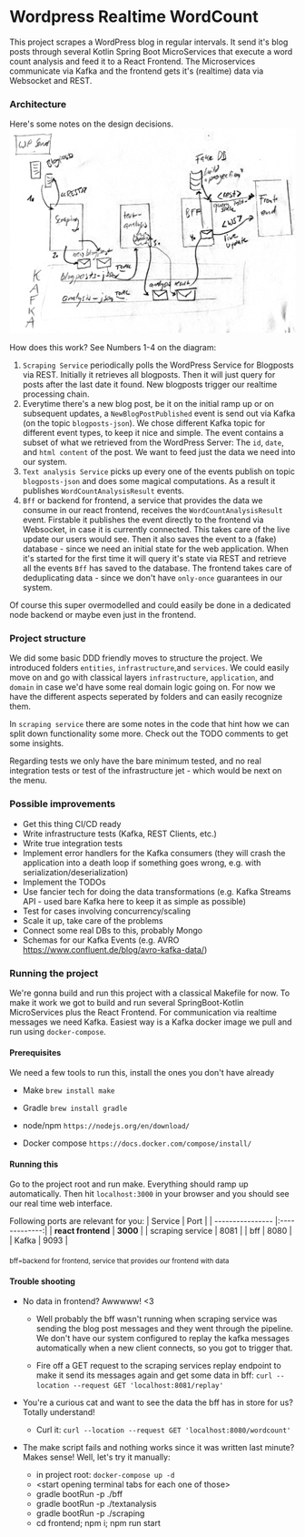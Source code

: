 # Wordpress Realtime WordCount

This project scrapes a WordPress blog in regular intervals. It send it's blog posts through several Kotlin Spring Boot MicroServices that execute a word count analysis and feed it to a React Frontend. The Microservices communicate via Kafka and the frontend gets it's (realtime) data via Websocket and REST.

### Architecture
Here's some notes on the design decisions. 
![abc](architecture.png)

How does this work? See Numbers 1-4 on the diagram:
1. `Scraping Service` periodically polls the WordPress Service for Blogposts via REST. Initially it retrieves all blogposts. Then it will just query for posts after the last date it found. New blogposts trigger our realtime processing chain.
2. Everytime there's a new blog post, be it on the initial ramp up or on subsequent updates, a `NewBlogPostPublished` event is send out via Kafka (on the topic `blogposts-json`). We chose different Kafka topic for different event types, to keep it nice and simple. The event contains a subset of what we retrieved
from the WordPress Server: The `id`, `date`, and `html content` of the post. We want to feed just the data we need into our system.
3. `Text analysis Service` picks up every one of the events publish on topic `blogposts-json` and does some magical computations. As a result it publishes `WordCountAnalysisResult` events.
4. `Bff` or backend for frontend, a service that provides the data we consume in our react frontend, receives the `WordCountAnalysisResult` event. Firstable it publishes the event directly to the frontend via Websocket, in case it is currently connected. This takes care of the live update our users would see. Then it also saves the event to a (fake) database - since we need an initial state for the web application. When it's started for the first time it will query it's state via REST and retrieve all the events `Bff` has saved to the database. The frontend takes care of deduplicating data - since we don't have `only-once` guarantees in our system.

Of course this super overmodelled and could easily be done in a dedicated node backend or maybe even just in the frontend.

### Project structure 
We did some basic DDD friendly moves to structure the project. We introduced folders `entities`, `infrastructure`,and `services`. We could easily move on and go with classical layers `infrastructure`, `application`, and `domain` in case we'd have some real domain logic going on. For now we have the different aspects seperated by folders and can easily recognize them.

In `scraping service` there are some notes in the code that hint how we can split down functionality some more. Check out the TODO comments to get some insights.

Regarding tests we only have the bare minimum tested, and no real integration tests or test of the infrastructure jet - which would be next on the menu.


### Possible improvements 
* Get this thing CI/CD ready
* Write infrastructure tests (Kafka, REST Clients, etc.)
* Write true integration tests 
* Implement error handlers for the Kafka consumers (they will crash the application into a death loop if something goes wrong, e.g. with serialization/deserialization)
* Implement the TODOs
* Use fancier tech for doing the data transformations (e.g. Kafka Streams API - used bare Kafka here to keep it as simple as possible)
* Test for cases involving concurrency/scaling
* Scale it up, take care of the problems
* Connect some real DBs to this, probably Mongo
* Schemas for our Kafka Events (e.g. AVRO https://www.confluent.de/blog/avro-kafka-data/)

### Running the project
We're gonna build and run this project with a classical Makefile for now. To make it work we got to 
build and run several SpringBoot-Kotlin MicroServices plus the React Frontend. For communication via realtime messages we need Kafka. Easiest way is a Kafka docker image we pull and run using `docker-compose`.

#### Prerequisites
We need a few tools to run this, install the ones you don't have already

* Make
    `brew install make`

* Gradle
    `brew install gradle`

* node/npm 
    `https://nodejs.org/en/download/`

* Docker compose
    `https://docs.docker.com/compose/install/`


#### Running this
Go to the project root and run make. Everything should ramp up automatically.
Then hit `localhost:3000` in your browser and you should see our real time web interface.

Following ports are relevant for you:
| Service          | Port          | 
| ---------------- |:-------------:| 
| **react frontend** | **3000**    | 
| scraping service | 8081          | 
| bff              | 8080          | 
| Kafka            | 9093          | 

<sub>bff=backend for frontend, service that provides our frontend with data</sub>

#### Trouble shooting

* No data in frontend? Awwwww! <3
    * Well probably the bff wasn't running when scraping service was sending
    the blog post messages and they went through the pipeline. We don't have our system configured 
    to replay the kafka messages automatically when a new client connects, so you got to trigger that.

    * Fire off a GET request to the scraping services replay endpoint to make it send its messages again
    and get some data in bff:
    `curl --location --request GET 'localhost:8081/replay'`

* You're a curious cat and want to see the data the bff has in store for us? Totally understand!
    * Curl it: `curl --location --request GET 'localhost:8080/wordcount'`

* The make script fails and nothing works since it was written last minute? Makes sense! Well, let's try it manually:
    * in project root: `docker-compose up -d`
    * \<start opening terminal tabs for each one of those\>
    * gradle bootRun -p ./bff
    * gradle bootRun -p ./textanalysis
    * gradle bootRun -p ./scraping
    * cd frontend; npm i; npm run start 